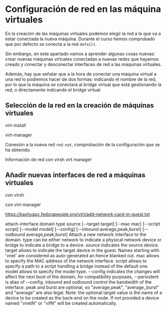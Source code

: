 # Configuración de red en las máquina virtuales

En la creación de las máquinas virtuales podemos elegir la red a la que va a estar conectada la nueva máquina. Durante el curso hemos comprobado que por defecto se conecta a la red `defailt`.

Sin embargo, en este apartado vamos a aprender algunas cosas nuevas: crear nuevas máquinas virtuales conectadas a nuevas redes que hayamos creado y conectar y desconectar interfaces de red a las máquinas virtuales.

Además, hay que señalar que a la hora de conectar una máquina virtual a una red lo podremos hacer de dos formas: indicando el nombre de la red, por lo que la máquina se conectará al bridge virtual que está gestionando la red, o directamente indicando el bridge virtual.

## Selección de la red en la creación de máquinas virtuales

virt-install

virt-manager

Conexión a la nueva red `red-nat`, comprobación de la configuración que se ha obtenido.

Información de red con virsh virt manager

## Añadir nuevas interfaces de red a máquinas virtuales

con virsh

con virt-manager




https://kashyapc.fedorapeople.org/virt/add-network-card-in-guest.txt

attach-interface domain type source [--target target] [--mac mac] [--script script] [--model model] [--config] [--inbound average,peak,burst] [--outbound average,peak,burst]
Attach a new network interface to the domain. type can be either network to indicate a physical network device or bridge to indicate a bridge to a device. source indicates the source device. target allows to indicate the target device in the guest. Names starting with 'vnet' are considered as auto-generated an hence blanked out. mac allows to specify the MAC address of the network interface. script allows to specify a path to a script handling a bridge instead of the default one. model allows to specify the model type. --config indicates the changes will affect the next boot of the domain, for compatibility purposes, --persistent is alias of --config. inbound and outbound control the bandwidth of the interface. peak and burst are optional, so "average,peak", "average,,burst" and "average" are also legal.
Note: the optional target value is the name of a device to be created as the back-end on the node. If not provided a device named "vnetN" or "vifN" will be created automatically.

